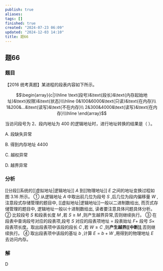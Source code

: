 ```yaml
---
publish: true
aliases: 
tags: []
finished: true
created: "2024-07-23 06:09"
updated: "2024-12-03 14:10"
title: 题66
---
```

## 题66
### 题目
【2016 统考真题】某进程的段表内容如下所示。

$$\begin{array}{c|}\hline \text{段号}&\text{段长}&\text{内存起始地址}&\text{权限}&\text{状态}\\\hline 0&100&6000&\text{只读}&\text{在内存}\\ 1&200&...&\text{读写}&\text{不在内存}\\ 2&300&4000&\text{读写}&\text{在内存}\\\hline \end{array}$$

当访问段号为 2、段内地址为 400 的逻辑地址时，进行地址转换的结果是（ ）。

A. 段缺失异常

B. 得到内存地址 4400

C. 越权异常

D. 越界异常
### 分析
[[分段]]系统的[[虚拟地址|逻辑地址]] $A$ 到[[物理地址]] $E$ 之间的地址变换过程如图 3.16 所示。
① 从逻辑地址 $A$ 中取出前几位为段号 $S$ ,后几位为段内偏移量 $W$ ,注意段式存储管理的题目中, [[虚拟地址|逻辑地址]]一般以二进制数给出, 而页式存储管理的题目中, 逻辑地址一般以十进制数给出, 读者要注意具体问题具体分析。
② 比较段号 $S$ 和段表长度 $M$ ,若 $S \geq M$ ,则产生越界异常,否则继续执行。
③ 在段表中查询段号对应的段表项,段号 $S$ 对应的段表项地址 $=$ 段表始址 $F +$ 段号 $S \times$ 段表项长度。取出段表项中该段的段长 $C$ ,若 $W \geq C$ ,则**产生越界[[中断]]**,否则继续执行。
④ 取出段表项中该段的基址 $b$ ,计算 $E = b + W$ ,用得到的物理地址 $E$ 去访问内存。
### 解
D